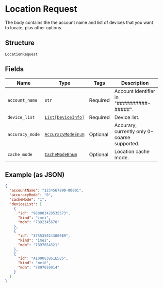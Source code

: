 
# Location Request

The body contains the the account name and list of devices that you want to locate, plus other options.

## Structure

`LocationRequest`

## Fields

| Name | Type | Tags | Description |
|  --- | --- | --- | --- |
| `account_name` | `str` | Required | Account identifier in "##########-#####". |
| `device_list` | [`List[DeviceInfo]`](../../doc/models/device-info.md) | Required | Device list. |
| `accuracy_mode` | [`AccuracyModeEnum`](../../doc/models/accuracy-mode-enum.md) | Optional | Accurary, currently only 0-coarse supported. |
| `cache_mode` | [`CacheModeEnum`](../../doc/models/cache-mode-enum.md) | Optional | Location cache mode. |

## Example (as JSON)

```json
{
  "accountName": "1234567890-00001",
  "accuracyMode": "0",
  "cacheMode": "1",
  "deviceList": [
    {
      "id": "980003420535573",
      "kind": "imei",
      "mdn": "7892345678"
    },
    {
      "id": "375535024300089",
      "kind": "imei",
      "mdn": "7897654321"
    },
    {
      "id": "A100003861E585",
      "kind": "meid",
      "mdn": "7897650914"
    }
  ]
}
```

